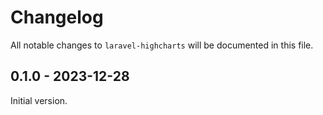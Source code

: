 # Changelog

All notable changes to `laravel-highcharts` will be documented in this file.

## 0.1.0 - 2023-12-28

Initial version.
